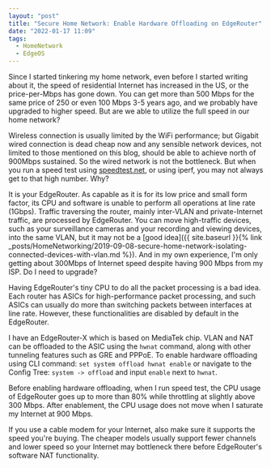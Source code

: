 ```yaml
---
layout: "post"
title: "Secure Home Network: Enable Hardware Offloading on EdgeRouter"
date: "2022-01-17 11:09"
tags:
  - HomeNetwork
  - EdgeOS
---
```


Since I started tinkering my home network, even before I started writing about it, the speed of residential Internet has increased in the US, or the price-per-Mbps has gone down. You can get more than 500 Mbps for the same price of 250 or even 100 Mbps 3-5 years ago, and we probably have upgraded to higher speed. But are we able to utilize the full speed in our home network?

Wireless connection is usually limited by the WiFi performance; but Gigabit wired connection is dead cheap now and any sensible network devices, not limited to those mentioned on this blog, should be able to achieve north of 900Mbps sustained. So the wired network is not the bottleneck. But when you run a speed test using [speedtest.net](https://www.speedtest.net), or using iperf, you may not always get to that high number. Why?

It is your EdgeRouter. As capable as it is for its low price and small form factor, its CPU and software is unable to perform all operations at line rate (1Gbps). Traffic traversing the router, mainly inter-VLAN and private-Internet traffic, are processed by EdgeRouter. You can move high-traffic devices, such as your surveillance cameras and your recording and viewing devices, into the same VLAN, but it may not be a [good idea]({{ site.baseurl }}{% link _posts/HomeNetworking/2019-09-08-secure-home-network-isolating-connected-devices-with-vlan.md %}). And in my own experience, I'm only getting about 300Mbps of Internet speed despite having 900 Mbps from my ISP. Do I need to upgrade?

Having EdgeRouter's tiny CPU to do all the packet processing is a bad idea. Each router has ASICs for high-performance packet processing, and such ASICs can usually do more than switching packets between interfaces at line rate. However, these functionalities are disabled by default in the EdgeRouter.

I have an EdgeRouter-X which is based on MediaTek chip. VLAN and NAT can be offloaded to the ASIC using the `hwnat` command, along with other tunneling features such as GRE and PPPoE. To enable hardware offloading using CLI command: `set system offload hwnat enable` or navigate to the Config Tree: `system -> offload` and input `enable` next to `hwnat`.

Before enabling hardware offloading, when I run speed test, the CPU usage of EdgeRouter goes up to more than 80% while throttling at slightly above 300 Mbps. After enablement, the CPU usage does not move when I saturate my Internet at 900 Mbps.

If you use a cable modem for your Internet, also make sure it supports the speed you're buying. The cheaper models usually support fewer channels and lower speed so your Internet may bottleneck there before EdgeRouter's software NAT functionality.
